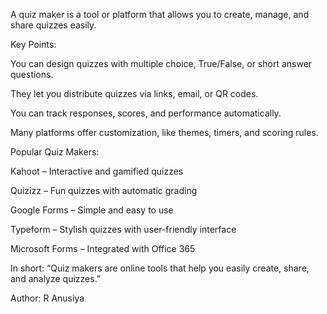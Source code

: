 A quiz maker is a tool or platform that allows you to create, manage, and share quizzes easily.

Key Points:

You can design quizzes with multiple choice, True/False, or short answer questions.

They let you distribute quizzes via links, email, or QR codes.

You can track responses, scores, and performance automatically.

Many platforms offer customization, like themes, timers, and scoring rules.


Popular Quiz Makers:

Kahoot – Interactive and gamified quizzes

Quizizz – Fun quizzes with automatic grading

Google Forms – Simple and easy to use

Typeform – Stylish quizzes with user-friendly interface

Microsoft Forms – Integrated with Office 365


In short:
“Quiz makers are online tools that help you easily create, share, and analyze quizzes.”

Author: R Anusiya
